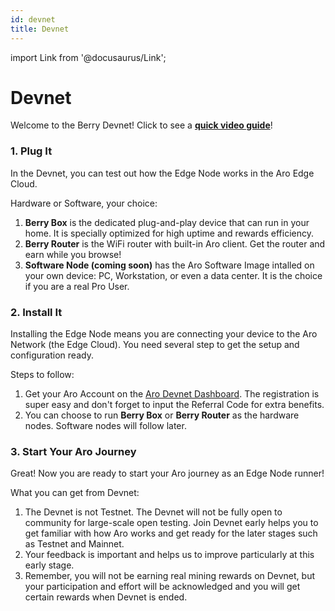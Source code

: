 ```yaml
---
id: devnet
title: Devnet
---
```


import Link from '@docusaurus/Link';

# Devnet

Welcome to the Berry Devnet! Click to see a [**quick video guide**](https://youtu.be/YtjHVk2KA9w)!


### 1. Plug It
In the Devnet, you can test out how the Edge Node works in the Aro Edge Cloud. 

Hardware or Software, your choice:

1. **Berry Box** is the dedicated plug-and-play device that can run in your home. It is specially optimized for high uptime and rewards efficiency. 
2. **Berry Router** is the WiFi router with built-in Aro client. Get the router and earn while you browse!
3. **Software Node (coming soon)** has the Aro Software Image intalled on your own device: PC, Workstation, or even a data center. It is the choice if you are a real Pro User.  

### 2. Install It
Installing the Edge Node means you are connecting your device to the Aro Network (the Edge Cloud). You need several step to get the setup and configuration ready. 

Steps to follow:

1. Get your Aro Account on the [Aro Devnet Dashboard](https://devnet.dashboard.aro.network). The registration is super easy and don't forget to input the Referral Code for extra benefits. 
2. You can choose to run **Berry Box** or **Berry Router** as the hardware nodes. Software nodes will follow later. 

### 3. Start Your Aro Journey
Great! Now you are ready to start your Aro journey as an Edge Node runner!

What you can get from Devnet:

1. The Devnet is not Testnet. The Devnet will not be fully open to community for large-scale open testing. Join Devnet early helps you to get familiar with how Aro works and get ready for the later stages such as Testnet and Mainnet. 
2. Your feedback is important and helps us to improve particularly at this early stage. 
3. Remember, you will not be earning real mining rewards on Devnet, but your participation and effort will be acknowledged and you will get certain rewards when Devnet is ended.  
